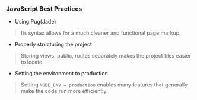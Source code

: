 ### JavaScript Best Practices

- Using Pug(Jade)

> Its syntax allows for a much cleaner and functional page markup.

- Properly structuring the project

> Storing views, public, routes separately makes the project files easier to locate.

- Setting the environment to production

> Setting `NODE_ENV = production` enables many features that generally make the code run more efficiently.